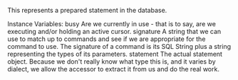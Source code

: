 This represents a prepared statement in the database. 

Instance Variables:
	busy	<Boolean>	Are we currently in use - that is to say, are we executing and/or holding an active cursor.
	signature	<String>	A string that we can use to match up to commands and see if we are appropriate for the command to use. The signature of a command is its SQL String plus a string representing the types of its parameters.
	statement	<Object>	The actual statement object. Because we don't really know what type this is, and it varies by dialect, we allow the accessor to extract it from us and do the real work.

